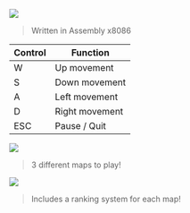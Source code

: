 ![](https://github.com/marcosatsf/PacmanGameOCLM/blob/master/imgRepo/bannerPacman.png)
> Written in Assembly x8086

   Control    |     Function
------------- | ----------------
      W       |  Up movement
      S       |  Down movement
      A       |  Left movement
      D       |  Right movement
     ESC      |  Pause / Quit

![](https://github.com/marcosatsf/PacmanGameOCLM/blob/master/imgRepo/maps.gif)
> 3 different maps to play!

![](https://github.com/marcosatsf/PacmanGameOCLM/blob/master/imgRepo/ranking.png)
> Includes a ranking system for each map!




